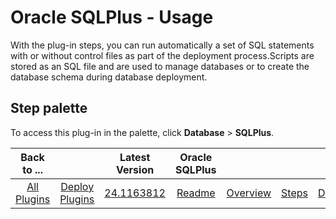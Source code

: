 
# Oracle SQLPlus - Usage

With the plug-in steps, you can run automatically a set of SQL statements with or without control files as part of the deployment process.Scripts are stored as an SQL file and are used to manage databases or to create the database schema during database deployment.


## **Step palette**

To access this plug-in in the palette, click **Database** > **SQLPlus**.


|Back to ...||Latest Version|Oracle SQLPlus ||||
| :---: | :---: | :---: | :---: | :---: | :---: | :---: |
|[All Plugins](../../index.md)|[Deploy Plugins](../README.md)|[24.1163812](https://raw.githubusercontent.com/UrbanCode/IBM-UCD-PLUGINS/main/files/SQLPlus/ucd-SQLPlus-24.1163812.zip)|[Readme](README.md)|[Overview](overview.md)|[Steps](steps.md)|[Downloads](downloads.md)|
